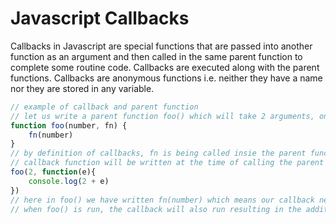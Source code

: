 # Javascript Callbacks

Callbacks in Javascript are special functions that are passed into another function as an argument and then called in the same parent function to complete some routine code. Callbacks are executed along with the parent functions. Callbacks are anonymous functions i.e. neither they have a name nor they are stored in any variable.

```javascript
// example of callback and parent function
// let us write a parent function foo() which will take 2 arguments, one being a number and the other one will be another function which will act upon the previous argument
function foo(number, fn) {
    fn(number)
}
// by definition of callbacks, fn is being called insie the parent function
// callback function will be written at the time of calling the parent function
foo(2, function(e){
    console.log(2 + e)
})
// here in foo() we have written fn(number) which means our callback needs an argument, hence we passed e
// when foo() is run, the callback will also run resulting in the addition of 2 and e, which will be 4
```
